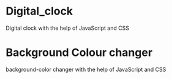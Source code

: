# Digital_clock
Digital clock with the help of JavaScript and CSS

# Background Colour changer
background-color changer with the help of JavaScript and CSS

